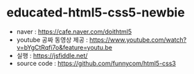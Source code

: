 # educated-html5-css5-newbie
- naver : https://cafe.naver.com/doithtml5
- youtube 공짜 동영상 제공 : https://www.youtube.com/watch?v=bYgCtRqfi7o&feature=youtu.be
- 실행 : https://jsfiddle.net/
- source code : https://github.com/funnycom/html5-css3

# 
